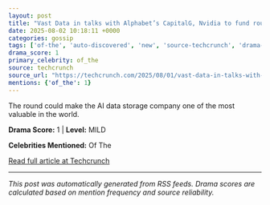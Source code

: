 ```yaml
---
layout: post
title: "Vast Data in talks with Alphabet’s CapitalG, Nvidia to fund round at up to $30B valuation"
date: 2025-08-02 10:18:11 +0000
categories: gossip
tags: ['of-the', 'auto-discovered', 'new', 'source-techcrunch', 'drama-mild']
drama_score: 1
primary_celebrity: of_the
source: techcrunch
source_url: "https://techcrunch.com/2025/08/01/vast-data-in-talks-with-alphabets-capitalg-nvidia-to-fund-round-at-up-to-30b-valuation/"
mentions: {'of_the': 1}
---
```


The round could make the AI data storage company one of the most valuable in the world.

**Drama Score:** 1 | **Level:** MILD

**Celebrities Mentioned:** Of The

[Read full article at Techcrunch](https://techcrunch.com/2025/08/01/vast-data-in-talks-with-alphabets-capitalg-nvidia-to-fund-round-at-up-to-30b-valuation/)

---
*This post was automatically generated from RSS feeds. Drama scores are calculated based on mention frequency and source reliability.*
